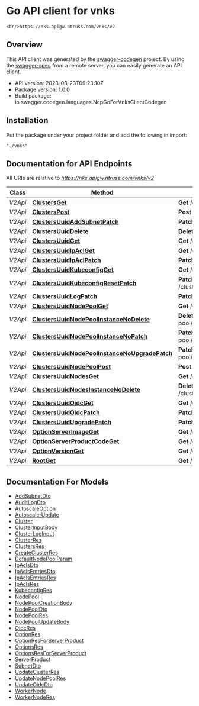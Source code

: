 # Go API client for vnks

    <br/>https://nks.apigw.ntruss.com/vnks/v2

## Overview
This API client was generated by the [swagger-codegen](https://github.com/swagger-api/swagger-codegen) project.  By using the [swagger-spec](https://github.com/swagger-api/swagger-spec) from a remote server, you can easily generate an API client.

- API version: 2023-03-23T09:23:10Z
- Package version: 1.0.0
- Build package: io.swagger.codegen.languages.NcpGoForVnksClientCodegen

## Installation
Put the package under your project folder and add the following in import:
```
"./vnks"
```

## Documentation for API Endpoints

All URIs are relative to *https://nks.apigw.ntruss.com/vnks/v2*

Class | Method | HTTP request | Description
------------ | ------------- | ------------- | -------------
*V2Api* | [**ClustersGet**](docs/V2Api.md#clustersget) | **Get** /clusters | 
*V2Api* | [**ClustersPost**](docs/V2Api.md#clusterspost) | **Post** /clusters | 
*V2Api* | [**ClustersUuidAddSubnetPatch**](docs/V2Api.md#clustersuuidaddsubnetpatch) | **Patch** /clusters/{uuid}/add-subnet | 
*V2Api* | [**ClustersUuidDelete**](docs/V2Api.md#clustersuuiddelete) | **Delete** /clusters/{uuid} | 
*V2Api* | [**ClustersUuidGet**](docs/V2Api.md#clustersuuidget) | **Get** /clusters/{uuid} | 
*V2Api* | [**ClustersUuidIpAclGet**](docs/V2Api.md#clustersuuidipaclget) | **Get** /clusters/{uuid}/ip-acl | 
*V2Api* | [**ClustersUuidIpAclPatch**](docs/V2Api.md#clustersuuidipaclpatch) | **Patch** /clusters/{uuid}/ip-acl | 
*V2Api* | [**ClustersUuidKubeconfigGet**](docs/V2Api.md#clustersuuidkubeconfigget) | **Get** /clusters/{uuid}/kubeconfig | 
*V2Api* | [**ClustersUuidKubeconfigResetPatch**](docs/V2Api.md#clustersuuidkubeconfigresetpatch) | **Patch** /clusters/{uuid}/kubeconfig/reset | 
*V2Api* | [**ClustersUuidLogPatch**](docs/V2Api.md#clustersuuidlogpatch) | **Patch** /clusters/{uuid}/log | 
*V2Api* | [**ClustersUuidNodePoolGet**](docs/V2Api.md#clustersuuidnodepoolget) | **Get** /clusters/{uuid}/node-pool | 
*V2Api* | [**ClustersUuidNodePoolInstanceNoDelete**](docs/V2Api.md#clustersuuidnodepoolinstancenodelete) | **Delete** /clusters/{uuid}/node-pool/{instanceNo} | 
*V2Api* | [**ClustersUuidNodePoolInstanceNoPatch**](docs/V2Api.md#clustersuuidnodepoolinstancenopatch) | **Patch** /clusters/{uuid}/node-pool/{instanceNo} | 
*V2Api* | [**ClustersUuidNodePoolInstanceNoUpgradePatch**](docs/V2Api.md#clustersuuidnodepoolinstancenoupgradepatch) | **Patch** /clusters/{uuid}/node-pool/{instanceNo}/upgrade | 
*V2Api* | [**ClustersUuidNodePoolPost**](docs/V2Api.md#clustersuuidnodepoolpost) | **Post** /clusters/{uuid}/node-pool | 
*V2Api* | [**ClustersUuidNodesGet**](docs/V2Api.md#clustersuuidnodesget) | **Get** /clusters/{uuid}/nodes | 
*V2Api* | [**ClustersUuidNodesInstanceNoDelete**](docs/V2Api.md#clustersuuidnodesinstancenodelete) | **Delete** /clusters/{uuid}/nodes/{instanceNo} | 
*V2Api* | [**ClustersUuidOidcGet**](docs/V2Api.md#clustersuuidoidcget) | **Get** /clusters/{uuid}/oidc | 
*V2Api* | [**ClustersUuidOidcPatch**](docs/V2Api.md#clustersuuidoidcpatch) | **Patch** /clusters/{uuid}/oidc | 
*V2Api* | [**ClustersUuidUpgradePatch**](docs/V2Api.md#clustersuuidupgradepatch) | **Patch** /clusters/{uuid}/upgrade | 
*V2Api* | [**OptionServerImageGet**](docs/V2Api.md#optionserverimageget) | **Get** /option/server-image | 
*V2Api* | [**OptionServerProductCodeGet**](docs/V2Api.md#optionserverproductcodeget) | **Get** /option/server-product-code | 
*V2Api* | [**OptionVersionGet**](docs/V2Api.md#optionversionget) | **Get** /option/version | 
*V2Api* | [**RootGet**](docs/V2Api.md#rootget) | **Get** / | 


## Documentation For Models

 - [AddSubnetDto](docs/AddSubnetDto.md)
 - [AuditLogDto](docs/AuditLogDto.md)
 - [AutoscaleOption](docs/AutoscaleOption.md)
 - [AutoscalerUpdate](docs/AutoscalerUpdate.md)
 - [Cluster](docs/Cluster.md)
 - [ClusterInputBody](docs/ClusterInputBody.md)
 - [ClusterLogInput](docs/ClusterLogInput.md)
 - [ClusterRes](docs/ClusterRes.md)
 - [ClustersRes](docs/ClustersRes.md)
 - [CreateClusterRes](docs/CreateClusterRes.md)
 - [DefaultNodePoolParam](docs/DefaultNodePoolParam.md)
 - [IpAclsDto](docs/IpAclsDto.md)
 - [IpAclsEntriesDto](docs/IpAclsEntriesDto.md)
 - [IpAclsEntriesRes](docs/IpAclsEntriesRes.md)
 - [IpAclsRes](docs/IpAclsRes.md)
 - [KubeconfigRes](docs/KubeconfigRes.md)
 - [NodePool](docs/NodePool.md)
 - [NodePoolCreationBody](docs/NodePoolCreationBody.md)
 - [NodePoolDto](docs/NodePoolDto.md)
 - [NodePoolRes](docs/NodePoolRes.md)
 - [NodePoolUpdateBody](docs/NodePoolUpdateBody.md)
 - [OidcRes](docs/OidcRes.md)
 - [OptionRes](docs/OptionRes.md)
 - [OptionResForServerProduct](docs/OptionResForServerProduct.md)
 - [OptionsRes](docs/OptionsRes.md)
 - [OptionsResForServerProduct](docs/OptionsResForServerProduct.md)
 - [ServerProduct](docs/ServerProduct.md)
 - [SubnetDto](docs/SubnetDto.md)
 - [UpdateClusterRes](docs/UpdateClusterRes.md)
 - [UpdateNodePoolRes](docs/UpdateNodePoolRes.md)
 - [UpdateOidcDto](docs/UpdateOidcDto.md)
 - [WorkerNode](docs/WorkerNode.md)
 - [WorkerNodeRes](docs/WorkerNodeRes.md)

